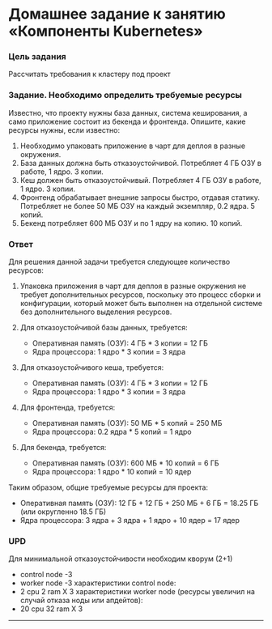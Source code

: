 # Домашнее задание к занятию «Компоненты Kubernetes»

### Цель задания

Рассчитать требования к кластеру под проект

### Задание. Необходимо определить требуемые ресурсы
Известно, что проекту нужны база данных, система кеширования, а само приложение состоит из бекенда и фронтенда. Опишите, какие ресурсы нужны, если известно:

1. Необходимо упаковать приложение в чарт для деплоя в разные окружения. 
2. База данных должна быть отказоустойчивой. Потребляет 4 ГБ ОЗУ в работе, 1 ядро. 3 копии. 
3. Кеш должен быть отказоустойчивый. Потребляет 4 ГБ ОЗУ в работе, 1 ядро. 3 копии. 
4. Фронтенд обрабатывает внешние запросы быстро, отдавая статику. Потребляет не более 50 МБ ОЗУ на каждый экземпляр, 0.2 ядра. 5 копий. 
5. Бекенд потребляет 600 МБ ОЗУ и по 1 ядру на копию. 10 копий.

### Ответ

Для решения данной задачи требуется следующее количество ресурсов:

1. Упаковка приложения в чарт для деплоя в разные окружения не требует дополнительных ресурсов, поскольку это процесс сборки и конфигурации, который может быть выполнен на отдельной системе без дополнительного выделения ресурсов.

2. Для отказоустойчивой базы данных, требуется:
   - Оперативная память (ОЗУ): 4 ГБ * 3 копии = 12 ГБ
   - Ядра процессора: 1 ядро * 3 копии = 3 ядра

3. Для отказоустойчивого кеша, требуется:
   - Оперативная память (ОЗУ): 4 ГБ * 3 копии = 12 ГБ
   - Ядра процессора: 1 ядро * 3 копии = 3 ядра

4. Для фронтенда, требуется:
   - Оперативная память (ОЗУ): 50 МБ * 5 копий = 250 МБ
   - Ядра процессора: 0.2 ядра * 5 копий = 1 ядро

5. Для бекенда, требуется:
   - Оперативная память (ОЗУ): 600 МБ * 10 копий = 6 ГБ
   - Ядра процессора: 1 ядро * 10 копий = 10 ядер

Таким образом, общие требуемые ресурсы для проекта:
- Оперативная память (ОЗУ): 12 ГБ + 12 ГБ + 250 МБ + 6 ГБ = 18.25 ГБ (или округленно 18.5 ГБ)
- Ядра процессора: 3 ядра + 3 ядра + 1 ядро + 10 ядер = 17 ядер

### UPD

Для минимальной отказоустойчивости необходим кворум (2+1)
- control node -3
- worker node -3
характеристики control node:
- 2 cpu 2 ram X 3
характеристики worker node (ресурсы увеличил на случай отказа ноды или апдейтов):
- 20 cpu 32 ram X 3

----
